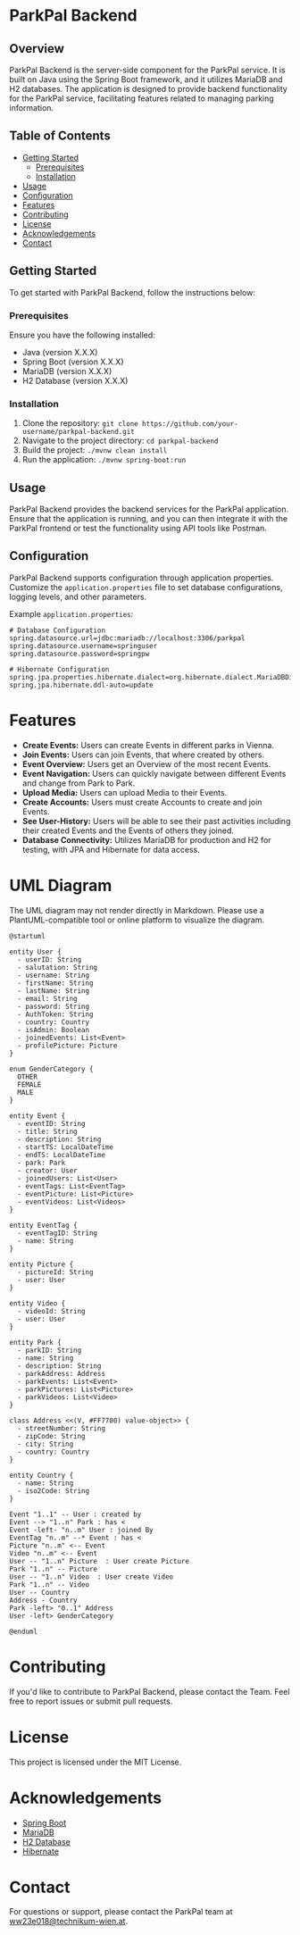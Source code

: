 # ParkPal Backend

## Overview
ParkPal Backend is the server-side component for the ParkPal service. It is built on Java using the Spring Boot framework, and it utilizes MariaDB and H2 databases. The application is designed to provide backend functionality for the ParkPal service, facilitating features related to managing parking information.

## Table of Contents
- [Getting Started](#getting-started)
    - [Prerequisites](#prerequisites)
    - [Installation](#installation)
- [Usage](#usage)
- [Configuration](#configuration)
- [Features](#features)
- [Contributing](#contributing)
- [License](#license)
- [Acknowledgements](#acknowledgements)
- [Contact](#contact)

## Getting Started
To get started with ParkPal Backend, follow the instructions below:

### Prerequisites
Ensure you have the following installed:

- Java (version X.X.X)
- Spring Boot (version X.X.X)
- MariaDB (version X.X.X)
- H2 Database (version X.X.X)

### Installation
1. Clone the repository: `git clone https://github.com/your-username/parkpal-backend.git`
2. Navigate to the project directory: `cd parkpal-backend`
3. Build the project: `./mvnw clean install`
4. Run the application: `./mvnw spring-boot:run`

## Usage
ParkPal Backend provides the backend services for the ParkPal application. Ensure that the application is running, and you can then integrate it with the ParkPal frontend or test the functionality using API tools like Postman.

## Configuration
ParkPal Backend supports configuration through application properties. Customize the `application.properties` file to set database configurations, logging levels, and other parameters.

Example `application.properties`:

```properties
# Database Configuration
spring.datasource.url=jdbc:mariadb://localhost:3306/parkpal
spring.datasource.username=springuser
spring.datasource.password=springpw

# Hibernate Configuration
spring.jpa.properties.hibernate.dialect=org.hibernate.dialect.MariaDBDialect
spring.jpa.hibernate.ddl-auto=update
```
# Features

- **Create Events:** Users can create Events in different parks in Vienna. 
- **Join Events:** Users can join Events, that where created by others.
- **Event Overview:** Users get an Overview of the most recent Events.
- **Event Navigation:** Users can quickly navigate between different Events and change from Park to Park.
- **Upload Media:** Users can upload Media to their Events.
- **Create Accounts:** Users must create Accounts to create and join Events.
- **See User-History:** Users will be able to see their past activities including their created Events and the Events of others they joined.
- **Database Connectivity:** Utilizes MariaDB for production and H2 for testing, with JPA and Hibernate for data access.

# UML Diagram
The UML diagram may not render directly in Markdown. Please use a PlantUML-compatible tool or online platform to visualize the diagram.
```
@startuml 

entity User {
  - userID: String
  - salutation: String
  - username: String
  - firstName: String
  - lastName: String
  - email: String
  - password: String
  - AuthToken: String
  - country: Country
  - isAdmin: Boolean
  - joinedEvents: List<Event>
  - profilePicture: Picture
}

enum GenderCategory {
  OTHER
  FEMALE
  MALE
}

entity Event {
  - eventID: String
  - title: String
  - description: String
  - startTS: LocalDateTime
  - endTS: LocalDateTime
  - park: Park
  - creator: User
  - joinedUsers: List<User>
  - eventTags: List<EventTag>
  - eventPicture: List<Picture>
  - eventVideos: List<Videos>
}

entity EventTag {
  - eventTagID: String
  - name: String
}

entity Picture {
  - pictureId: String
  - user: User
}

entity Video {
  - videoId: String
  - user: User
}

entity Park {
  - parkID: String
  - name: String
  - description: String
  - parkAddress: Address
  - parkEvents: List<Event>
  - parkPictures: List<Picture>
  - parkVideos: List<Video>
}

class Address <<(V, #FF7700) value-object>> {
  - streetNumber: String
  - zipCode: String
  - city: String
  - country: Country
}

entity Country {
  - name: String
  - iso2Code: String
}

Event "1..1" -- User : created by
Event --> "1..n" Park : has <
Event -left- "n..m" User : joined By
EventTag "n..m" --* Event : has <
Picture "n..m" <-- Event
Video "n..m" <-- Event
User -- "1..n" Picture  : User create Picture
Park "1..n" -- Picture
User -- "1..n" Video  : User create Video
Park "1..n" -- Video
User -- Country
Address - Country
Park -left> "0..1" Address
User -left> GenderCategory

@enduml
```
# Contributing

If you'd like to contribute to ParkPal Backend, please contact the Team. Feel free to report issues or submit pull requests.

# License

This project is licensed under the MIT License.

# Acknowledgements

- [Spring Boot](https://spring.io/projects/spring-boot)
- [MariaDB](https://mariadb.org/)
- [H2 Database](https://www.h2database.com/html/main.html)
- [Hibernate](https://hibernate.org/)

# Contact

For questions or support, please contact the ParkPal team at [ww23e018@technikum-wien.at](mailto:ww23e018@technikum-wien.at).

